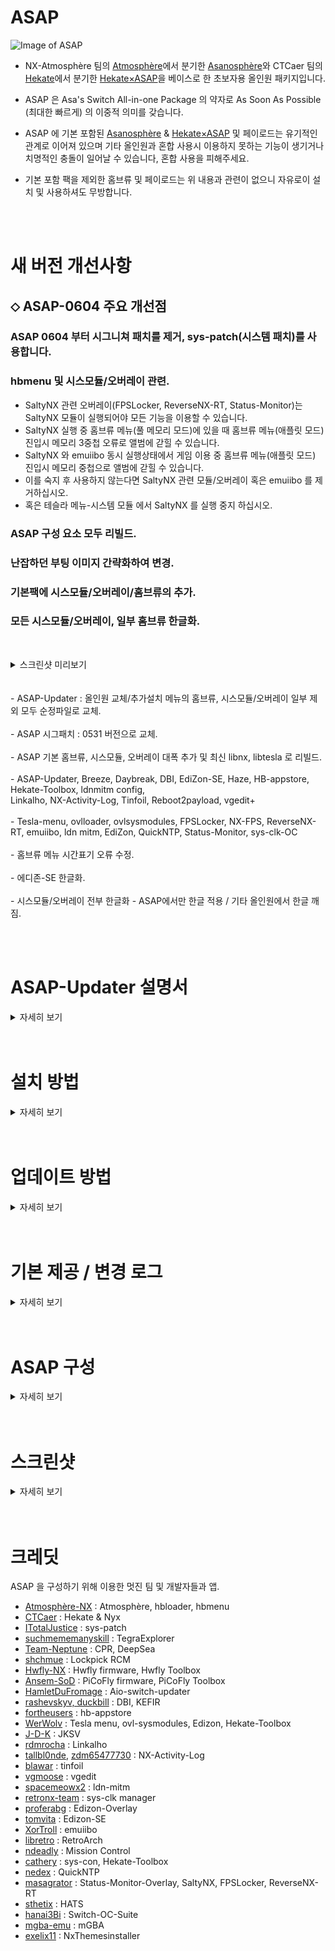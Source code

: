 ASAP
=====
![Image of ASAP](https://user-images.githubusercontent.com/89662125/222437596-ec56021f-bbf4-4326-916b-8abaa23049cd.png)


- NX-Atmosphère 팀의 [Atmosphère](https://github.com/Atmosphere-NX/Atmosphere)에서 분기한 [Asanosphère](https://github.com/Asadayot/Asanosphere)와 CTCaer 팀의 [Hekate](https://github.com/CTCaer/hekate)에서 분기한 [Hekate×ASAP](https://github.com/Asadayot/hekate)을 베이스로 한 초보자용 올인원 패키지입니다.

- ASAP 은 Asa's Switch All-in-one Package 의 약자로 As Soon As Possible (최대한 빠르게) 의 이중적 의미를 갖습니다.
- ASAP 에 기본 포함된 [Asanosphère](https://github.com/Asadayot/Asanosphere) & [Hekate×ASAP](https://github.com/Asadayot/hekate) 및 페이로드는 유기적인 관계로 이어져 있으며 기타 올인원과 혼합 사용시 이용하지 못하는 기능이 생기거나 치명적인 충돌이 일어날 수 있습니다, 혼합 사용을 피해주세요.
- 기본 포함 팩을 제외한 홈브류 및 페이로드는 위 내용과 관련이 없으니 자유로이 설치 및 사용하셔도 무방합니다.

<br><br>

새 버전 개선사항
=====
## ⬦ ASAP-0604 주요 개선점

### ASAP 0604 부터 시그니쳐 패치를 제거, sys-patch(시스템 패치)를 사용합니다.<br>
### hbmenu 및 시스모듈/오버레이 관련.
  - SaltyNX 관련 오버레이(FPSLocker, ReverseNX-RT, Status-Monitor)는 SaltyNX 모듈이 실행되어야 모든 기능을 이용할 수 있습니다.
  - SaltyNX 실행 중 홈브류 메뉴(풀 메모리 모드)에 있을 때 홈브류 메뉴(애플릿 모드) 진입시 메모리 3중첩 오류로 앨범에 갇힐 수 있습니다.
  - SaltyNX 와 emuiibo 동시 실행상태에서 게임 이용 중 홈브류 메뉴(애플릿 모드) 진입시 메모리 중첩으로 앨범에 갇힐 수 있습니다.
  - 이를 숙지 후 사용하지 않는다면 SaltyNX 관련 모듈/오버레이 혹은 emuiibo 를 제거하십시오.
  - 혹은 테슬라 메뉴-시스템 모듈 에서 SaltyNX 를 실행 중지 하십시오.
### ASAP 구성 요소 모두 리빌드.
### 난잡하던 부팅 이미지 간략화하여 변경.
### 기본팩에 시스모듈/오버레이/홈브류의 추가.
### 모든 시스모듈/오버레이, 일부 홈브류 한글화.


<br><details><summary>스크린샷 미리보기</summary>

![0](https://github.com/Asadayot/img/assets/89662125/20586913-195d-4d47-a960-181cc7958168)
![1](https://github.com/Asadayot/img/assets/89662125/01d04a2a-d4bd-48cb-bd50-77080571001c)
![2](https://github.com/Asadayot/img/assets/89662125/8a8a3302-488b-48a2-b11a-61f2c4d8aef2)
![3](https://github.com/Asadayot/img/assets/89662125/f47a7271-391a-4254-ae71-d3906efdc88f)
![4](https://github.com/Asadayot/img/assets/89662125/58dfca6b-37a1-4bc0-b766-488cae932511)
![5](https://github.com/Asadayot/img/assets/89662125/acad7fa7-6aae-4e34-b323-e8af107982fa)
![6](https://github.com/Asadayot/img/assets/89662125/6f815220-a546-462b-8557-b475330c4466)
![7](https://github.com/Asadayot/img/assets/89662125/4ce945c5-ec52-4a23-9263-922a004b7454)
![8](https://github.com/Asadayot/img/assets/89662125/b9c70313-5fdf-4918-96ec-0870731012ff)
![9](https://github.com/Asadayot/img/assets/89662125/0d6333f9-f4f7-43b2-9ac4-c8a92a291ad3)
![10](https://github.com/Asadayot/img/assets/89662125/30028c97-33e9-4e6f-9d3a-ab5712118510)
![11](https://github.com/Asadayot/img/assets/89662125/34b60aaa-efa9-46a1-a560-bb124b311c47)
![12](https://github.com/Asadayot/img/assets/89662125/6da98ff7-a6aa-4284-a323-96a745c3f9b5)

</details>
<br><br>   
- ASAP-Updater : 올인원 교체/추가설치 메뉴의 홈브류, 시스모듈/오버레이 일부 제외 모두 순정파일로 교체.<br><br>
- ASAP 시그패치 : 0531 버전으로 교체.<br><br>
- ASAP 기본 홈브류, 시스모듈, 오버레이 대폭 추가 및 최신 libnx, libtesla 로 리빌드.<br><br>
  - ASAP-Updater, Breeze, Daybreak, DBI, EdiZon-SE, Haze, HB-appstore, Hekate-Toolbox, ldnmitm config,<br>Linkalho, NX-Activity-Log, Tinfoil, Reboot2payload, vgedit+<br><br>
  - Tesla-menu, ovlloader, ovlsysmodules, FPSLocker, NX-FPS, ReverseNX-RT, emuiibo, ldn mitm, EdiZon, QuickNTP, Status-Monitor, sys-clk-OC<br><br>
- 홈브류 메뉴 시간표기 오류 수정.<br><br>
- 에디존-SE 한글화.<br><br>
- 시스모듈/오버레이 전부 한글화 - ASAP에서만 한글 적용 / 기타 올인원에서 한글 깨짐. 
  
<br><br>

ASAP-Updater 설명서
=====
<details><summary>자세히 보기</summary>
   
![1](https://github.com/Asadayot/img/assets/89662125/6a8295a7-7651-4971-a481-a79e7c2d60b6)
![2](https://github.com/Asadayot/img/assets/89662125/befd8c53-a397-4f65-ba9e-13652c14dd2c)
![3](https://github.com/Asadayot/img/assets/89662125/6fbce7e7-20ef-4201-ac6e-a6477c95aa04)
![4](https://github.com/Asadayot/img/assets/89662125/705aba24-154e-458d-96f3-f931a3df4769)
![5](https://github.com/Asadayot/img/assets/89662125/c4f5bbf0-92f5-4d45-9b07-c73ebe357519)
![6](https://github.com/Asadayot/img/assets/89662125/39b7ee13-6d66-48c3-9b57-9c61b66ff604)
![7-1](https://github.com/Asadayot/img/assets/89662125/aacca1f4-0b03-4867-8b85-fef26a75ad80)
![7](https://github.com/Asadayot/img/assets/89662125/6f343fd2-0738-4bf7-89ce-cbfd82944b52)
![7-2](https://github.com/Asadayot/img/assets/89662125/014a2c68-9d41-4a21-b6d5-ebb0bb1f75a2)
![7-3](https://github.com/Asadayot/img/assets/89662125/fa7f100e-4f2f-4560-b5a5-53c346841d05)
![7-4](https://github.com/Asadayot/img/assets/89662125/bc9b2d7f-dd0d-4aa2-addf-5ab7916ea39f)
![7-5](https://github.com/Asadayot/img/assets/89662125/53b21940-0603-4be7-bc2d-aaf0ad73950e)
![8](https://github.com/Asadayot/img/assets/89662125/795590ea-edd0-4674-83df-cd4f2ad82525)
   
</details>
<br><br> 

설치 방법
=====
<details><summary>자세히 보기</summary>
  
![구분](https://github.com/Asadayot/img/assets/89662125/282ecad3-a9a5-49c5-a798-5208055afc7b)
<br>
- 위 이미지를 참고하여 ASAP-Updater에서 해당하는 사항을 다운로드하면 자동 설치를 진행합니다.  
- 자동 설치시 `emuMMC`, `Nintendo`, `contents` 및 폴더를 지정한 홈브류는 제거하지 않습니다.
- 또한 `prod.keys`, `title.keys`, `location.conf`, `JKSV SAVES`, `DBI SAVES` 등은 `backup` 폴더로 백업됩니다.
- 안드로이드, 리눅스 등의 기타 파티션이 존재할 경우 자동설치가 진행되지 않을 수 있습니다.
   - 이 경우 hekate_ipl.ini의 autoboot, autoboot_list 항목을 ASAP 업데이트로 맞춰주어야합니다. 
<br><br><br>
  
## ⬦ 기존 커스텀 펌웨어 이용 유저의 경우
- 설치 전 홈브류 폴더 지정. `'sd:/switch/daybreak.nro' → 'sd:/switch/daybreak/daybreak.nro'` 
- [ASAP-updater.zip](https://github.com/Asadayot/ASAP/releases/latest) Latest를 내려받습니다.
- 압축 해제 후 디렉토리를 `sd:/` 최상위 경로로 붙여넣습니다.
- 스위치를 커스텀 펌웨어로 기동 후, hbmenu `앨범+R+A` 진입, `ASAP-Updater`를 실행합니다.
- `ASAP 업데이트` `올인원 교체/추가설치` 항목에서 설치하고픈 올인원을 선택하여 다운로드합니다.
  - `ASAP 업데이트` 항목은 Asanosphère 와 Hekate 및 기본 홈브류의 설치/업데이트 메뉴이며 기종에 따른 불필요한 파일을 제거합니다.
  - `올인원 교체/추가설치` 항목의 `[ ASAP ]` 은 전기종 지원 마스터 패키징으로 테슬라, 시스모듈, 홈브류 등이 포함됩니다.
  - 처음 설치하거나 다른 올인원 팩에서 이주하는 경우 후자 설치를 권장합니다.   
- 다운로드 후, `A` 버튼 입력하여 재기동 하며 자동 설치를 진행합니다.
- hbmenu `앨범+R+A` → `DBI` - `Browse SD Card` → `nsp` → `hbmenu_[01E2044444AB9000][v0].nsp` 및 바로가기 설치.  
<br><br><br>

## ⬦ 새 Micro SD Card 를 이용하여 설치하는 경우
- [Install_Supporter.zip](https://github.com/Asadayot/ASAP/releases/latest) Latest를 내려받습니다.
- 압축 해제 후 `install.bat` 배치 파일을 실행합니다.
  - Windows의 PC 보호 팝업창이 생성되면 추가정보 → 실행 선택 후, CMD 창의 안내에 따라 진행하세요.
  - 또는 디렉토리를 `sd:/` 최상위 경로로 모두 붙여넣습니다.
- 닌텐도 온라인 가입자 설정을 진행합니다. (선택사항)
  - 부팅화면이 표기되면 `- 볼륨 버튼` 선택하여 Hekate×ASAP으로 기동 하여 런치 메뉴로 진입, `HOS (웜부트 오류 수정)` 로 부팅합니다.
  - 설정→데이터 관리→저장 데이터 맡기기→온라인 가입자 선택→설정→저장 데이터 자동 백업/다운로드 OFF 순으로 설정합니다.
  - 설정→본체→소프트웨어 자동 업데이트 OFF→에러 정보 송신 OFF 순으로 설정합니다.
- `파티션 기반` 에뮤낸드를 생성합니다. (선택사항)
  - 부팅화면이 표기되면 `- 볼륨 버튼` 선택하여 Hekate×ASAP으로 진입합니다. 
  - 도구→SD 카드 파티션 분할→확인→에뮤낸드(RAW)-12 권장→포맷 및 분할 계속→시작→전원버튼→확인 순으로 선택하여 파티션을 분할합니다.
  - 홈메뉴로 돌아가 에뮤낸드→에뮤낸드 생성→파티션 기반→파티션 X 순으로 선택하여 자동 생성합니다.
- `파일 기반` 에뮤낸드를 생성합니다. (선택사항)
  - 부팅화면이 표기되면 `- 볼륨 버튼` 선택하여 Hekate×ASAP으로 진입합니다. 
  - 도구→SD 카드 파티션→확인→포맷 및 분할 계속→시작→전원버튼→확인 순으로 선택하여 FAT32로 포맷합니다.
  - 홈메뉴로 돌아가 에뮤낸드→에뮤낸드 생성→파일 기반 순으로 선택하여 자동 생성합니다.
- 런치 메뉴의 `Asanosphère (시스/에뮤낸드)`로 기동 후, hbmenu `앨범+R+A` 진입하여 ASAP-Updater를 실행합니다.
- `ASAP 업데이트` `올인원 교체/추가설치` 항목에서 설치하고픈 올인원을 선택하여 다운로드합니다.
  - `ASAP 업데이트` 항목은 Asanosphère 와 Hekate 및 기본 홈브류의 설치/업데이트 메뉴이며 기종에 따른 불필요한 파일을 제거합니다.
  - `올인원 교체/추가설치` 항목의 `[ ASAP ]` 은 전기종 지원 마스터 패키징으로 테슬라, 시스모듈, 홈브류 등이 포함됩니다.
  - 처음 설치하거나 다른 올인원 팩에서 이주하는 경우 후자 설치를 권장합니다. 
- 다운로드 후, `A` 버튼 입력하여 재기동 하며 자동 설치를 진행합니다.
- hbmenu `앨범+R+A` → `DBI` - `Browse SD Card` → `nsp` → `hbmenu_[01E2044444AB9000][v0].nsp` 및 바로가기 설치.     
<br><br><br>
  
## ⬦ 이용 중 알 수 없는 충돌이 발생할 시
  - ASAP은 홈브류와 시스모듈을 제거하지 않고 커펌 파일만 교체하는 업데이트를 진행합니다.<br>시스모듈 혹은 테마가 존재할 경우 업데이트 이후 기동 시 에러가 발생 수 있습니다.<br>이 때에는 시스모듈, 테마 제거 혹은 헤카테 `도구` → `아카이브 비트 수정` 을 진행하여야 정상적으로 부팅할 수 있습니다.<br>
  - Hekate×ASAP→기타런처or페이로드→`ASAP-Cleaner` 선택하여 ASAP을 `Install Supporter` 상태로 되돌립니다.<br>이 작업은 Nintendo, emummc 폴더, 개인파일, backup 폴더, 홈브류를 제외한 거의 모든 파일을 삭제 및 초기화합니다.
<br><br><br>
  
## ⬦ 추가 사항 설치 / 올인원 이주
- ASAP 설치 완료 후 ASAP-Updater를 통해 개인 기호에 따라 추가 파일을 설치합니다.
  - `추가 구성 다운로드` → 해당 사항 다운로드.
  - `올인원 교체/추가설치` → 시그패치, 홈브류, 시스모듈 선택 설치.
- ASAP-Updater를 통해 기타 올인원 팩으로 쉽고 간편하게 이주할 수 있습니다.
  - `올인원 교체/추가설치` → 순정 ATMO & Hekate, ASAP 풀패키징, KEFIR, HATS, Deepsea 선택 자동 설치 및 이주.
<br><br><br> 
   
## ⬦ ASAP-Updater 커스텀 링크 추가 
   `올인원 교체/추가설치` → `커스텀 링크` 선택 혹은 `sd:/config/Asano-updater/ASAP_packs.json` 에서 링크 연결
```
 {
    "home": {
        "[ 이름 ] 설명": "https://link_to_zip"
    },    
    "sys": {
        "[ 이름 ] 설명": "https://link_to_zip"
    }
}  
```   
   
</details>
<br><br>

업데이트 방법
=====
<details><summary>자세히 보기</summary>
  
## ⬦ 업데이트 순서에 대하여...
- 퓨즈가 연소되는 메이저 업데이트의 경우, 특정기기에서 많은 오류를 동반할 수 있으니 다음을 숙지하세요.
1. HOS 버전과 대응하는 CFW(ASAP)를 `ASAP-Updater` → `ASAP 업데이트`에서 우선적으로 업데이트.
2. 헤카테 `홈` → `재부팅` → `정펌` → `설정-본체-본체 업데이트`
 - Hwfly 모드칩의 경우 정펌에서 직접 업데이트할 경우 딥 슬립되어 정펌으로만 부팅 혹은 블랙스크린을 동반할 수 있습니다.
   - 방법 1. 헤카테 `런처` → `HOS (웜부트 오류 수정)` → `설정-본체-본체 업데이트`
   - 방법 2. 헤카테 `런처` → `Asanosphère (시스낸드)` → `ASAP-Updater` → `Horizon OS 업데이트` → `Daybreak`
3. Asanosphère (시스/에뮤낸드), (에뮤낸드) 를 통한 에뮤낸드 커펌 기동 후 `ASAP-Updater` → `Horizon OS 업데이트` → `Daybreak`
<br><br><br>

## ⬦ Hwfly 모드칩 펌웨어 업데이트
  - `추가 구성 다운로드` → `[ Hwfly ] 펌웨어` 다운로드<br><br>헤카테 진입 → 추가런처 or 페이로드 → Hwfly 툴박스 or Hwfly_Toolbox.bin 선택 → sdloader/Update 선택 → 전원종료<br>→ + 볼륨버튼 누르며 전원버튼 입력 → 모드칩 초록색 LED 점멸 확인 → 페이로드 → 추가런처 or 페이로드<br>→ Hwfly 툴박스 or Hwfly_Toolbox.bin 선택 → Firmware/Update 선택 → 재부팅 후 버전 확인.
<br><br><br> 
  
## ⬦ PiCoFly 모드칩 펌웨어 업데이트
  ※이 방법은 2.6 이상 펌웨어에서만 가능하며 2.5번대 펌웨어는 USB 연결을 통한 직접 플래시가 필요합니다.※<br>
  - `추가 구성 다운로드` → `[ PiCoFly ] 펌웨어` 다운로드<br><br>헤카테 진입 → 추가런처 or 페이로드 → PiCoFly 툴박스 or PiCoFly_Toolbox.bin 선택 → sdloader/Update 선택 → Firmware/Update 선택 → 재부팅 후 버전 확인.
  - LED 인디케이터 및 2.7 이상 펌웨어 안정화 회로도 제공<br>
     <details><summary>자세히 보기</summary>
   
     ![제목 없음-6](https://github.com/Asadayot/img/assets/89662125/63ca1b02-ac95-453f-b9a9-e00848e5d8b2)
   
     </details>
  
</details>   
<br><br>

기본 제공 / 변경 로그
=====
<details><summary>자세히 보기</summary>
<br>
### ⬦ CFW & 부트로더

| 대상 | 버전 | 설명 or 변경사항 |
| ----- | ----- |  ----------------------------------------- | 
| [Asanosphère](https://github.com/Asadayot/Asanosphere) | HOS｜ASAP1.5.4-0531｜S/E | - 커스텀 펌웨어<br>- exosphere 경로 변경 : `sd:/atmosphere/config`<br>- config 폴더의 .ini 파일 한글 부연 설명 추가(주석)<br>- 시리얼 변조 코드 변경 : `XAW` → `XAJ`(유럽/일본) |
| [Hekate×ASAP](https://github.com/Asadayot/hekate) | 6.0.4 & 1.5.3 × 0531 | - ASAP 전용 올인원 부트로더<br>- 한글화<br>- 스크린샷 덤프 경로 변경: `sd:/backup/screenshots`<br>- 기타 덤프 경로 변경 : `sd:/backup` |
| Boot.dat<br>Boot.ini | 1.1 | - SXOS / 모드칩 SX펌웨어 전용 필수 로더 및 설정 |
<br>
### ⬦ 홈브류 메뉴/로더

| 대상 | 버전 | 설명 or 변경사항 |
| ----- | ----- |  ----------------------------------------- | 
| [nx-hbmenu](https://github.com/Asadayot/nx-hbmenu) | 3.5.1 | - 홈브류 메뉴<br>- 한글화<br>- 고정 경로 변경: `sd:/atmosphere/hb` |
| [nx-hbloader](https://github.com/Asadayot/nx-hbloader) | 2.4.3 | - 홈브류 로더<br>- 한글화<br>- 고정 경로 변경: `sd:/atmosphere/hb` |
<br>
### ⬦ 페이로드
  
| 대상 | 버전 | 설명 or 변경사항 |
| ----- | ----- |  ----------------------------------------- |
| [fusee.bin](https://github.com/Asadayot/Asanosphere) | 1.5.4 | - [Asanosphère](https://github.com/Asadayot/Asanosphere) 페이로드 |
| [TegraExplorer](https://github.com/Asadayot/TegraExplorer) | 4.0.1 | - 파일, 페이로드 관리 및 덤프<br>- TegraExplorer 폴더 삭제, Exit/Scripts 수정<br>- 스크린샷 덤프 경로 변경: `sd:/backup/screenshots`<br>- HOS 덤프 경로 변경: `sd:/Firmware`<br>- 기타 덤프 경로 변경: `sd:/backup` |
| [Lockpick_RCM](https://github.com/Asadayot/Lockpick_RCM) | 1.9.10 | - Key 파일 추출 페이로드<br>- ASAP 설치 및 업데이트시 최초 1회 prod.key 및 title.key 교체/생성<br>- 스크린샷 덤프 경로 변경: `sd:/backup/screenshots`<br>- keys 덤프 경로 변경: `sd:/backup/keys` |
| [ASAP-Cleaner](https://github.com/Asadayot/CommonProblemResolver) | 1.0.1 | - ASAP 파일 클리너 페이로드<br>- OLED 기기 화면 지원 |
| [Hwfly-Toolbox](https://github.com/Asadayot/hwfly-toolbox) | 1.1.1 | - Hwfly 모드칩 전용 툴박스 페이로드<br>- 버전 표기 오류 수정 |
| [PiCoFly-Toolbox](https://github.com/Ansem-SoD/Picofly) | 0.1 | - PiCoFly 언락 전용 툴박스 페이로드<br>- unlock.bin과 함께 제공<br>- Install Supporter에 언락 툴박스 기본 페이로드로 설치 |
| [PiCoFly-Toolbox](https://github.com/Ansem-SoD/Picofly) | 0.2 | - PiCoFly 2.6 이상 버전 전용 툴박스 페이로드 |
<br>
### ⬦ 시그패치
  
| 대상 | 버전 | 설명 or 변경사항 |
| ----- | ----- |  ----------------------------------------- |  
| Signature Patches | 0531 | - ASAP 전용 [63ea152](https://github.com/Asadayot/Asanosphere) & [937ab53](https://github.com/Asadayot/hekate) 기반 시그패치 |  
<br>
### ⬦ Warmboot Mariko 캐시

| 대상 | 버전 | 설명 or 변경사항 |
| ----- | ----- |  ----------------------------------------- |  
| wb_0c.bin<br>wb_0d.bin<br>wb_0e.bin<br>wb_0f.bin<br>wb_10.bin<br>wb_11.bin<br>wb_12.bin | 9.1.0 ~ 9.2.0 지원<br>10.0.0 ~ 10.2.0 지원<br>11.0.0 ~ 12.0.1 지원<br>12.0.2 ~ 13.1.0 지원<br>13.2.1 ~ 14.1.2 지원<br>15.0.0 ~ 15.0.1 지원<br>16.0.0 ~ 16.0.3 지원 | - HOS 16.0.3 까지 정펌 및 HOS(Warmboot Error Fix)의 필수 기동 필요없음 |
<br>
### ⬦ 홈브류 (기본 설치)
  
| 대상 | 버전 | 설명 or 변경사항 |
| ----- | ----- |  ----------------------------------------- | 
| [ASAP-Updater](https://github.com/Asadayot/ASAP/releases) | 2.22.0_fix5 | - ASAP, HOS, Homebrew, Sysmodule, etc. 업데이터<br>- 바로가기 NSP 설치 파일 제공 |
| [Daybreak](https://github.com/Asadayot/Asanosphere) | 1.0.0 | - [Asanosphère](https://github.com/Asadayot/Asanosphere) HOS 업데이터 홈브류  | 
| [Reboot2payload](https://github.com/Asadayot/Asanosphere) | 1.0.0 | - [Asanosphère](https://github.com/Asadayot/Asanosphere) 구형 전용 페이로드 재부팅 홈브류 | 
| [Haze](https://github.com/Asadayot/Asanosphere) | 1.0.0 | - [Asanosphère](https://github.com/Asadayot/Asanosphere) PTP/MTP USB 전송 홈브류 | 
| [DB Installer](https://github.com/rashevskyv/dbi) | 576 | - 파일 전송, 설치 및 추가기능 홈브류<br>- 바로가기 NSP 설치 파일 제공 | 
| [Hekate-Toolbox](https://github.com/Asadayot/Hekate-Toolbox) | 4.0.3 | - 타이틀 오버라이드, 페이로드 재부팅 설정 홈브류<br>- 모드칩 기기 전용 페이로드 재부팅 홈브류<br>- 한글화 | 
| [Tinfoil](https://github.com/Asadayot/NX-Activity-Log) | 16.0 [v2] | - 파일 전송, 설치 및 추가기능 홈브류<br>- 바로가기 NSP 설치 파일 제공 | 
| [Tesla menu](https://github.com/Asadayot/Tesla-Menu) | 1.2.3 | - 테슬라 오버레이 메뉴<br>- 한글화 | 
| [ovl-sysmodules](https://github.com/Asadayot/ovl-sysmodules) | 1.3.1 | - 테슬라 시스모듈 오버레이<br>- 한글화 |
| [HB-appstore](https://github.com/Asadayot/hb-appstore) | 2.3.2 | - 홈브류, 시스모듈, 오버레이 앱 스토어<br>- 한글화 |
| [JKSV](https://github.com/Asadayot/JKSV) | 2023.05.23 | - 세이브 데이터 관리 홈브류<br>- 매끄럽게 재번역 및 언어 고정<br>- 바로가기 NSP 설치 파일 제공 |
| [Linkalho](https://github.com/Asadayot/linkalho) | 2.0.2 | - 닌텐도 어카운트 관리 홈브류<br>- 한글화<br>- 바로가기 NSP 설치 파일 제공 |
| [NX-Activity-Log](https://github.com/Asadayot/NX-Activity-Log) | 1.5.0 | - 활동 기록 관리 홈브류<br>- 매끄럽게 재번역 및 언어 고정<br>- 바로가기 NSP 설치 파일 제공 |
| [vgedit](https://github.com/Asadayot/vgedit) | 2.2 | - 텍스트 파일 관리 홈브류<br>- 한글화<br>- 바로가기 NSP 설치 파일 제공 |
| [ldnmitm config](https://github.com/Asadayot/ldn_mitm) | 1.1.3 | - LAN 플레이 관리 홈브류 |
| [ldn_mitm](https://github.com/Asadayot/ldn_mitm) | 1.15.0 | - LAN 플레이 관리 오버레이<br>- 한글화 | 
| [emuiibo](https://github.com/Asadayot/emuiibo) | 1.0.0 | - 가상 아미보 관리 오버레이<br>- 한글화 |
| [Edizon-SE](https://github.com/Asadayot/EdiZon-SE/releases) | 3.8.37 | - 치트 관리 홈브류<br>- 한글화<br>- 바로가기 NSP 설치 파일 제공 |
| [EdiZon-Overlay](https://github.com/Asadayot/EdiZon-Overlay) | 1.0.5 | - 치트 관리 오버레이<br>- 한글화 |
| [MissionControl](https://github.com/Asadayot/MissionControl) | 0.9.2 | 타사 컨트롤러 무선 지원 시스모듈 |
| [QuickNTP](https://github.com/Asadayot/QuickNTP) | 1.2.8 | - 네트워크 시간 설정 오버레이<br>- 한글화<br>- 한국 시간대 기본 템플릿에 추가 |
| [ReverseNX-RT](https://github.com/masagrator/ReverseNX-RT) | 1.1.1 | 리얼타임 모드 변환 오버레이<br>- 한글화 |
| [Status-Monitor-Overlay](https://github.com/Asadayot/Status-Monitor-Overlay) | 0.9.1 | - 상태 모니터 확인 오버레이<br>- 한글화 |
| [Switch-OC-Suite](https://github.com/Asadayot/Switch-OC-Suite) | 2023.05.31 | 오버클럭 관리 오버레이<br>- 한글화 |
| [sys-con](https://github.com/cathery/sys-con) | 0.6.4 | - 타사 컨트롤러 유선 지원 시스모듈 |
| [SaltyNX](https://github.com/Asadayot/SaltyNX) | 0.6.0 | 파일/코드 관리<br>- 한글화 |  
| [FPSLocker](https://github.com/Asadayot/FPSLocker) | 1.2.3 | FPS 관리 오버레이<br>- 한글화 |

### ⬦ 테슬라 & 홈브류 & 시스모듈 (선택 설치-재부팅 필요)
  
| 대상 | 버전 | 설명 or 변경사항 |
| ----- | ----- |  ----------------------------------------- | 
| [Tesla menu](https://github.com/Asadayot/Tesla-Menu) | 1.2.3 | - 테슬라 오버레이 메뉴 |  
| [ovl-sysmodules](https://github.com/Asadayot/ovl-sysmodules) | 1.3.1 | - 테슬라 시스모듈 오버레이 |
| [DB Installer](https://github.com/rashevskyv/dbi) | 576 | - 파일 전송, 설치 및 추가기능 홈브류<br>- 바로가기 NSP 설치 파일 제공 |
| [HB-appstore](https://github.com/fortheusers/hb-appstore) | 2.3.2 | - 홈브류, 시스모듈, 오버레이 앱 스토어 |
| [JKSV](https://github.com/Asadayot/JKSV) | 23.02.2023 | - 세이브 데이터 관리 홈브류 |
| [Linkalho](https://github.com/Asadayot/linkalho) | 2.0.1 | - 닌텐도 어카운트 관리 홈브류 |
| [NX-Activity-Log](https://github.com/Asadayot/NX-Activity-Log) | 1.4.0 | - 활동 기록 관리 홈브류 |
| [vgedit](https://github.com/Asadayot/vgedit) | 2.1 | - 텍스트 파일 관리 홈브류 |
| [ldnmitm config](https://github.com/Asadayot/ldn_mitm) | 1.1.3 | - LAN 플레이 관리 홈브류 |
| [ldn_mitm](https://github.com/Asadayot/ldn_mitm) | 1.15.0 | - LAN 플레이 관리 오버레이 |  
| [sys-clk manager](https://github.com/Asadayot/sys-clk) | 1.0.3 | - 오버클럭 관리 홈브류 |
| [sys-clk manager](https://github.com/Asadayot/sys-clk) | 1.0.3 | - 오버클럭 관리 홈브류<br>- 한글화<br>- 바로가기 NSP 설치 파일 제공 |
| [RetroArch](https://www.retroarch.com/) | 1.15.0 | - 콘솔 에뮬레이터 홈브류<br>- 바로가기 NSP 설치 파일 제공 |
| [emuiibo](https://github.com/Asadayot/emuiibo) | 1.0.0 | - 가상 아미보 관리 오버레이 |
| [Edizon](https://github.com/WerWolv/EdiZon) | 3.1.0 | - 치트 관리 홈브류 |
| [Edizon-SE](https://github.com/tomvita/EdiZon-SE/releases) | 3.8.37 | - 치트 관리 홈브류 |
| [EdiZon-Overlay](https://github.com/proferabg/EdiZon-Overlay) | 1.0.5 | - 치트 관리 오버레이 |
| [MissionControl](https://github.com/ndeadly/MissionControl) | 0.9.2 | 타사 컨트롤러 무선 지원 시스모듈 |
| [QuickNTP](https://github.com/Asadayot/QuickNTP) | 1.2.8 | - 네트워크 시간 설정 오버레이 |
| [Status-Monitor-Overlay](https://github.com/Asadayot/Status-Monitor-Overlay) | 0.9.1 | - 상태 모니터 확인 오버레이 |
| [sys-clk](https://github.com/Asadayot/sys-clk) | 1.0.3 | - 오버클럭 관리 오버레이<br>- 한글화 |
| [sys-clk](https://github.com/Asadayot/sys-clk) | 1.0.3 | - 오버클럭 관리 오버레이 |
| [Switch-OC-Suite](https://github.com/hanai3Bi/Switch-OC-Suite) | 1.5.3-v1.4 | 오버클럭 관리 오버레이 |
| [sys-con](https://github.com/cathery/sys-con) | 0.6.4 | - 타사 컨트롤러 유선 지원 시스모듈 | 
| [mGBA](https://github.com/mgba-emu/mgba) | 0.10.2 | GBA 콘솔 에뮬레이터 홈브류 |
| [NxThemesinstaller](https://github.com/exelix11/SwitchThemeInjector) | 2.7 | 스위치 테마 관리 홈브류 |   
| [SaltyNX](https://github.com/masagrator/SaltyNX) | 0.6.0 | 파일/코드 관리 |  
| [FPSLocker](https://github.com/masagrator/FPSLocker) | 1.2.3 | FPS 관리 오버레이 |  
   
</details>
<br><br>

ASAP 구성
=====
<details><summary>자세히 보기</summary>
<br>
  
### ⬦ ASAP은 마스터 폴더를 시드로 두고 선택한 기종에 따라 폴더 및 파일을 삭제하는 방식으로 설치됩니다.
  
| Folder/File                                | Description                            | 설치 대상     |
| ------------------------------------------ | -------------------------------------- | -------- |
| atmosphere                                 | Main folder                            | `ALL` |
| \|__ package3                              | Atmosphere                             | `ALL` |
| \|__ reboot_hekate.bin                     | Hekate payload                         | `지그/로더` `Master` |
| \|__ reboot_payload.bin                    | Atmosphere payload                     | `ALL` |
| \|__ stratosphere.romfs                    | stratosphere romfs                     | `ALL` |
| atmosphere/config/                         |                                        | `ALL` |
| \|__ exosphere.ini                         | PRODINIFO forgery config               | `ALL` |
| \|__ override_config.ini                   | hbmenu override config                 | `ALL` |
| \|__ stratosphere.ini                      | Cartridge Read config                  | `ALL` |
| \|__ system_settings.ini                   | Atmosphere System config               | `ALL` |
| atmosphere/contents/                       |                                        | `ALL` |
| \|__ 00FF0000636C6BFF/                     | sys-clk                                | `지그/로더` `SX` `Hwfly` `PiCoFly` `Spacecraft/INSTINCT` `Master` |
| \|__ 054e4f4558454000/                     | PointerSearcher                        | `지그/로더` `SX` `Hwfly` `PiCoFly` `Spacecraft/INSTINCT` `Master` |
| \|__ 0000000000534C56/                     | SaltyNX                                | `지그/로더` `SX` `Hwfly` `PiCoFly` `Spacecraft/INSTINCT` `Master` |
| \|__ 010000000000bd00/                     | MissionControl                         | `지그/로더` `SX` `Hwfly` `PiCoFly` `Spacecraft/INSTINCT` `Master` |
| \|__ 420000000007E51A/                     | Tesla                                  | `지그/로더` `SX` `Hwfly` `PiCoFly` `Spacecraft/INSTINCT` `Master` |
| \|__ 0100000000000352/                     | emuiibo                                | `지그/로더` `SX` `Hwfly` `PiCoFly` `Spacecraft/INSTINCT` `Master` |
| \|__ 0100000000001013/                     | EdiZon Cheat Manager                   | `지그/로더` `SX` `Hwfly` `PiCoFly` `Spacecraft/INSTINCT` `Master` |
| \|__ 010000000000000D/                     | SE-Tools                               | `지그/로더` `SX` `Hwfly` `PiCoFly` `Spacecraft/INSTINCT` `Master` |
| \|__ 690000000000000D/                     | sys-con                                | `지그/로더` `SX` `Hwfly` `PiCoFly` `Spacecraft/INSTINCT` `Master` |
| \|__ 4200000000000010/                     | ldn_mitm                               | `지그/로더` `SX` `Hwfly` `PiCoFly` `Spacecraft/INSTINCT` `Master` |
| atmosphere/exfs_patches/                   |                                        | `ALL` |
| \|__ ASAP                                  | BootLogo patches                       | `ALL` |
| \|__ bluetooth_patches/                    | MissionControl patches                 | `Master` |
| \|__ btm_patches/                          | MissionControl patches                 | `Master` |
| \|__ es_patches/                           | Signature Patches                      | `ALL` |
| \|__ nfim_ctest/                           | Signature Patches                      | `ALL` |
| atmosphere/fatal_errors                    | Fatal error report                     | `ALL` |
| atmosphere/flags                           | Flags                                  | `ALL` |
| atmosphere/hb/                             |                                        | `ALL` |
| \|__ hbl.nsp                               | hbmenu loader                          | `ALL` |
| \|__ hbmenu.nro                            | hbmenu                                 | `ALL` |
| atmosphere/hbl_html/accessible-urls        |                                        | `ALL` |
| \|__ accessible-urls.txt                   | accessible URLs config                 | `ALL` |
| atmosphere/hosts/                          |                                        | `ALL` |
| \|__ emummc.txt                            | emuMMC dns config                      | `ALL` |
| atmosphere/kip_patches/                    |                                        | `ALL` |
| \|__ default_nogc/                         | nogc patches                           | `ALL` |
| \|__ fs_patches/                           | Signature Patches                      | `ALL` |
| \|__ loader_patches/                       | Signature Patches                      | `ALL` |
| atmosphere/kips                            |                                        | `지그/로더` `SX` `Hwfly` `PiCoFly` `Spacecraft/INSTINCT` `Master` |
| \|__ loader.kip                            | OverClock patches                      | `지그/로더` `SX` `Hwfly` `PiCoFly` `Spacecraft/INSTINCT` `Master` |
|                                            |                                        |  |
| backup/                                    | Main folder / Backup created on update | `ALL` |
| \|__ keys/                                 | prod/title.keys, PRODINFO backup       | `ALL` |
| \|__ SaveData/                             | DBI, JKSV Saves backup                 | `ALL` |
| \|__ Tinfoil/                              | Tinfoil location.conf backup           | `ALL` |
|                                            |                                        |  |
| bootloader                                 | Main folder                            | `ALL` |
| \|__ hekate_ipl.ini                        | Hekate Launcher config INI             | `ALL` |
| \|__ patches.ini                           | Loader patches INI                     | `ALL` |
| \|__ update.bin                            | Hekate payload                         | `ALL` |
| bootloader/ini/                            |                                        | `ALL` |
| \|__ payloads.ini                          | Payloads Launcher INI                  | `기종별 구성 상이` |
| bootloader/payloads/                       |                                        | `ALL` |
| \|__ ASAP-Cleaner.bin                      | ASAP Reset payload                     | `지그/로더` `SX` `Hwfly` `PiCoFly` `Spacecraft/INSTINCT` `Master` |
| \|__ fusee.bin                             | Atmosphere payload                     | `ALL` |
| \|__ hwfly_toolbox.bin                     | Hwfly Toolbox payload                  | `Hwfly` |
| \|__ Lockpick_RCM.bin                      | Lockpick RCM payload                   | `지그/로더` `SX` `Hwfly` `PiCoFly` `Spacecraft/INSTINCT` `Master` |
| \|__ PiCoFly_HOS_Unlock.bin                | PiCoFly HOS Unlock Toolbox payload     | `Install Supporter` `Master` |
| \|__ PiCoFly_toolbox.bin                   | PiCoFly Toolbox payload                | `PiCoFly` |
| \|__ TegraExplorer.bin                     | TegraExplorer payload                  | `지그/로더` `SX` `Hwfly` `PiCoFly` `Spacecraft/INSTINCT` `Master` |
| bootloader/res/                            |                                        | `ALL` |
| \|__ bootscreen/                           | Launcher Booting Image                 | `기종별 구성 상이` |
| \|__ icon/                                 | Launcher icon                          | `기종별 구성 상이` |
| \|__ backgraound.bmp                       | Hekate Background Image                | `ALL` |
| bootloader/sys/                            |                                        | `ALL` |
| \|__ l4t/                                  | LINUX for Tegra                        | `ALL` |
| \|__ emummc.kipm                           | emuMMC KIP1 module                     | `ALL` |
| \|__ libsys_lp0.bso                        | LP0 module                             | `ALL` |
| \|__ libsys_minerva.bso                    | Minerva Traning Cell                   | `ALL` |
| \|__ nyx.bin                               | Hekate GUI                             | `ALL` |
| \|__ res.pak                               | Nyx resource                           | `ALL` |
| \|__ thk.bin                               | Atmosphere TSEC Keygen                 | `ALL` |
|                                            |                                        |  |
| config/                                    | Main folder                            | `ALL` |
| \|__ Asano-assist/                         | ASAP assist config                     | `ALL` |
| \|__ MissionControl/                       | MissionControl config                  | `Master` |
| \|__ sys-clk-oc/                           | Switch-OC-Suite config                 | `Master` |
| \|__ sys-con/                              | sys-con config                         | `Master` |
|                                            |                                        |  |
| emuiibo/                                   | Main folder / emuiibo config           | `Master` |
|                                            |                                        |  |
| modchip_firmware/                          | Main folder                            | `Master` |
| \|__ Hwfly-OS/                             | Latest Hwfly Firmware, SDloader        | `Master` |
| \|__ PiCoFly-OS/                           | Latest PiCoFly Firmware,SDloader       | `Master` |
| \|__ INSTINCT-OS/                          | Latest INSTINCT Firmware               | `Master` |
|                                            |                                        |  |
| nsp/                                       | Main folder                            | `ALL` |
| \|__ ASAP-Updater_[01B88DD22E0D0000].nsp   | ASAP-Updater shortcut                  | `ALL` |
| \|__ DBI_[01ED1F4DEEA68000].nsp            | DBI shortcut                           | `ALL` |
| \|__ EdiZon_[016855715D498000].nsp         | Edizon shortcut                        | `ALL` |
| \|__ hbmenu_[01E2044444AB9000][v0].nsp     | hbmenu shortcut                        | `ALL` |
| \|__ Hekate-Toolbox_[010BD5E33025D000].nsp | Hekate-Toolbox shortcut                | `Install Supporter` `SX` `Hwfly` `PiCoFly` `Spacecraft/INSTINCT` `Master` |
| \|__ JKSV_[01A3CFBEAE110000].nsp           | JKSV shortcut                          | `ALL` |
| \|__ Linkalho_[010D1B400E63F000].nsp       | Linkalho shortcut                      | `ALL` |
| \|__ Tinfoil_[050000BADDAD0000].nsp        | Tinfoil shortcut                       | `ALL` |
| \|__ vgedit_[01E993F41FB31000].nsp         | vgedit shortcut                        | `ALL` |
|                                            |                                        |  |
| SaltySD/                                   | Main folder / SaltyNX config           | `Master` |
|                                            |                                        |  |
| switch/                                    | Main folder                            | `ALL` |
| \|__ .overlays/                            | Sysmodule Overlays                     | `지그/로더` `SX` `Hwfly` `PiCoFly` `Spacecraft/INSTINCT` `Master` |  
| \|__ appstore/                             | Homebrew, Sysmodule, Overlay store     | `지그/로더` `SX` `Hwfly` `PiCoFly` `Spacecraft/INSTINCT` `Master` |  
| \|__ Asano-updater/                        | Asano-updater                          | `ALL` |
| \|__ breeze/                               | Cheats Manager                         | `지그/로더` `SX` `Hwfly` `PiCoFly` `Spacecraft/INSTINCT` `Master` |
| \|__ DBI/                                  | DBI                                    | `ALL` |
| \|__ EdiZon-SE/                            | Cheats Editor                          | `지그/로더` `SX` `Hwfly` `PiCoFly` `Spacecraft/INSTINCT` `Master` |
| \|__ Reboot2payload/                       | Reboot_to_payload                      | `Install Supporter` `지그/로더` `Master` |
| \|__ Hekate-Toolbox/                       | Hekate-Toolbox                         | `SX` `Hwfly` `PiCoFly` `Spacecraft/INSTINCT` `Master` |
| \|__ JKSV/                                 | JKSV                                   | `지그/로더` `SX` `Hwfly` `PiCoFly` `Spacecraft/INSTINCT` `Master` |
| \|__ ldnmitm_config/                       | ldn_mitm                               | `지그/로더` `SX` `Hwfly` `PiCoFly` `Spacecraft/INSTINCT` `Master` |
| \|__ Linkalho/                             | Linkalho                               | `지그/로더` `SX` `Hwfly` `PiCoFly` `Spacecraft/INSTINCT` `Master` |
| \|__ NX-Activity-Log/                      | NX-Activity-Log                        | `지그/로더` `SX` `Hwfly` `PiCoFly` `Spacecraft/INSTINCT` `Master` |
| \|__ NxThemesinstaller/                    | NxThemesinstaller                      | `Master` |
| \|__ Reboot2payload/                       | Reboot2payload                         | `지그/로더` `Master` |
| \|__ Tinfoil/                              | Tinfoil                                | `ALL` |
| \|__ vgedit/                               | vgedit                                 | `지그/로더` `SX` `Hwfly` `PiCoFly` `Spacecraft/INSTINCT` `Master` |
|                                            |                                        |  |
| warmboot_mariko/                           | Main folder / Mariko Warmboot cache    | `Install Supporter` `SX` `Hwfly` `PiCoFly` `Spacecraft/INSTINCT` `Master` |
|                                            |                                        |  |
| boot.dat                                   | SX data file                           | `Install Supporter` `지그/로더` `SX` `Master` |
| boot.ini                                   | SX INI config file                     | `Install Supporter` `지그/로더` `SX` `Master` |
| payload.bin                                | Hekate payload                         | `ALL` |
| unlock.bin                                 | PiCoFly HOS unlock file                | `Install Supporter` `Master` |
  
</details>
<br><br>

스크린샷
=====
<details><summary>자세히 보기</summary>

![01](https://user-images.githubusercontent.com/89662125/232354082-3dcc1999-0125-4dd0-9473-ac5fa91c780a.jpg)
![02](https://user-images.githubusercontent.com/89662125/232354085-933490ea-8ad4-4dff-bd6d-afdbb2426568.jpg)
![03](https://user-images.githubusercontent.com/89662125/232354086-06a23868-90e1-4a23-b263-b28b782472cc.jpg)
![04](https://user-images.githubusercontent.com/89662125/232354089-f841d021-25fd-4607-91cd-a4617432f661.jpg)
![05](https://user-images.githubusercontent.com/89662125/232354092-730990bd-a8d2-4c2c-9473-be3c4ece7b14.jpg)
![06](https://user-images.githubusercontent.com/89662125/234256902-c192053b-f9b0-41fd-b1b6-480af8e834e8.jpg)
![07](https://user-images.githubusercontent.com/89662125/232692003-ea66f56d-8f79-47c4-8e15-804279859d3b.jpg)
![08](https://user-images.githubusercontent.com/89662125/232692005-445aaa72-ee6e-439a-a5e6-01a061205f3d.jpg)
![09](https://user-images.githubusercontent.com/89662125/232691995-5ef6a162-57f5-450c-bd4c-f4fd354c79b1.jpg)
![10](https://user-images.githubusercontent.com/89662125/232691998-fdca1f98-a16a-4f62-a430-005167bfac14.jpg)
![11](https://user-images.githubusercontent.com/89662125/232354100-c77dc9fe-b2bc-4111-953c-6c56d77028ee.jpg)
![12](https://user-images.githubusercontent.com/89662125/232354103-164c9f7e-0371-4c73-a29b-fcb9292567fe.jpg)
![13](https://user-images.githubusercontent.com/89662125/232354104-53f01bd4-27b1-433c-b1fa-71c3ab3b050e.jpg)
![14](https://user-images.githubusercontent.com/89662125/232354105-615e8384-8269-4692-94f1-80305f1f87c5.jpg)
![15](https://user-images.githubusercontent.com/89662125/232354107-5bcb4e52-49d1-46e8-910e-15f4944aff04.jpg)

</details>  
<br><br>

크레딧
=====
ASAP 을 구성하기 위해 이용한 멋진 팀 및 개발자들과 앱.
  
  - [Atmosphère-NX](https://github.com/Atmosphere-NX) :  Atmosphère, hbloader, hbmenu
  - [CTCaer](https://github.com/CTCaer) :  Hekate & Nyx
  - [ITotalJustice](https://github.com/ITotalJustice) : sys-patch
  - [suchmememanyskill](https://github.com/suchmememanyskill) :  TegraExplorer
  - [Team-Neptune](https://github.com/Team-Neptune) :  CPR, DeepSea
  - [shchmue](https://github.com/shchmue) :  Lockpick RCM
  - [Hwfly-NX](https://github.com/hwfly-nx) :  Hwfly firmware, Hwfly Toolbox
  - [Ansem-SoD](https://github.com/Ansem-SoD) :  PiCoFly firmware, PiCoFly Toolbox
  - [HamletDuFromage](https://github.com/HamletDuFromage) :  Aio-switch-updater
  - [rashevskyv, duckbill](https://github.com/rashevskyv) :  DBI, KEFIR
  - [fortheusers](https://github.com/fortheusers) :  hb-appstore
  - [WerWolv](https://github.com/WerWolv) :  Tesla menu, ovl-sysmodules, Edizon, Hekate-Toolbox
  - [J-D-K](https://github.com/J-D-K) :  JKSV
  - [rdmrocha](https://github.com/rdmrocha) :  Linkalho
  - [tallbl0nde](https://github.com/tallbl0nde), [zdm65477730](https://github.com/zdm65477730) :  NX-Activity-Log
  - [blawar](https://github.com/blawar) :  tinfoil
  - [vgmoose](https://github.com/vgmoose) :  vgedit
  - [spacemeowx2](https://github.com/spacemeowx2) :  ldn-mitm
  - [retronx-team](https://github.com/retronx-team) :  sys-clk manager
  - [proferabg](https://github.com/proferabg) :  Edizon-Overlay
  - [tomvita](https://github.com/tomvita) :  Edizon-SE
  - [XorTroll](https://github.com/XorTroll) : emuiibo
  - [libretro](https://www.libretro.com/) : RetroArch
  - [ndeadly](https://github.com/ndeadly) :  Mission Control
  - [cathery](https://github.com/cathery) :  sys-con, Hekate-Toolbox
  - [nedex](https://github.com/nedex) :  QuickNTP
  - [masagrator](https://github.com/masagrator) :  Status-Monitor-Overlay, SaltyNX, FPSLocker, ReverseNX-RT
  - [sthetix](https://github.com/sthetix) :  HATS
  - [hanai3Bi](https://github.com/hanai3Bi) : Switch-OC-Suite
  - [mgba-emu](https://github.com/mgba-emu) : mGBA
  - [exelix11](https://github.com/exelix11) : NxThemesinstaller

